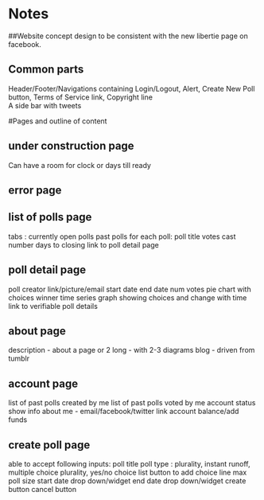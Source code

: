 
# Notes
##Website concept design to be consistent with the new libertie page on facebook.
## Common parts
   Header/Footer/Navigations containing Login/Logout, Alert, Create New Poll button, Terms of Service link, Copyright line  
   A side bar with tweets
   
  
#Pages and outline of content

## under construction page
  Can have a room for clock or days till ready
  
## error page
  
   
## list of polls page
   tabs :
      currently open polls
      past polls
   for each poll:
      poll title
      votes cast number
      days to closing
      link to poll detail page
      
## poll detail page
   poll creator link/picture/email
   start date
   end date
   num votes
   pie chart with choices
   winner
   time series graph showing choices and change with time
   link to verifiable poll details

## about page
   description - about a page or 2 long - with 2-3 diagrams
   blog - driven from tumblr

## account page
   list of past polls created by me
   list of past polls voted by me
   account status
       show info about me - email/facebook/twitter link
       account balance/add funds
   
## create poll page
   able to accept following inputs:
      poll title
      poll type : plurality, instant runoff, multiple choice plurality, yes/no 
      choice list
         button to add choice line
      max poll size
      start date drop down/widget
      end date drop down/widget
      create button
      cancel button

